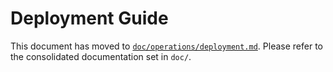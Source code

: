 # Deployment Guide

This document has moved to [`doc/operations/deployment.md`](doc/operations/deployment.md). Please refer to the consolidated documentation set in `doc/`.
